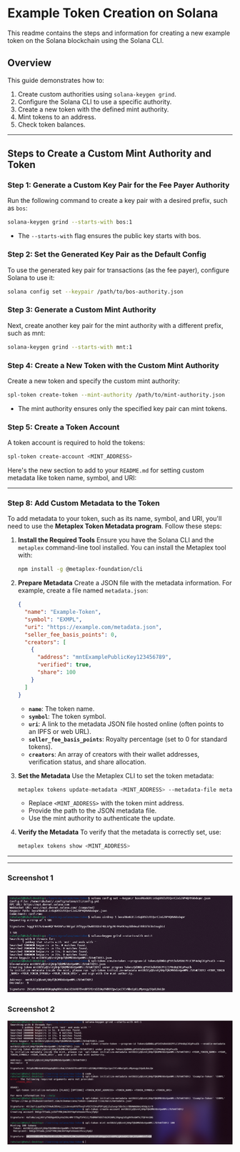 # Example Token Creation on Solana

This readme contains the steps and information for creating a new example token on the Solana blockchain using the Solana CLI.


## Overview

This guide demonstrates how to:
1. Create custom authorities using `solana-keygen grind`.
2. Configure the Solana CLI to use a specific authority.
3. Create a new token with the defined mint authority.
4. Mint tokens to an address.
5. Check token balances.
---

## Steps to Create a Custom Mint Authority and Token

### Step 1: Generate a Custom Key Pair for the Fee Payer Authority
Run the following command to create a key pair with a desired prefix, such as `bos`:
```bash
solana-keygen grind --starts-with bos:1
```
- The `--starts-with` flag ensures the public key starts with bos.

### Step 2: Set the Generated Key Pair as the Default Config
To use the generated key pair for transactions (as the fee payer), configure Solana to use it:
```bash
solana config set --keypair /path/to/bos-authority.json
``` 


### Step 3: Generate a Custom Mint Authority
Next, create another key pair for the mint authority with a different prefix, such as mnt:
```bash
solana-keygen grind --starts-with mnt:1
```

### Step 4: Create a New Token with the Custom Mint Authority
Create a new token and specify the custom mint authority:
```bash
spl-token create-token --mint-authority /path/to/mint-authority.json
```
- The mint authority ensures only the specified key pair can mint tokens.

### Step 5: Create a Token Account
A token account is required to hold the tokens:
```bash
spl-token create-account <MINT_ADDRESS>
```

Here's the new section to add to your `README.md` for setting custom metadata like token name, symbol, and URI:

---

### Step 8: Add Custom Metadata to the Token

To add metadata to your token, such as its name, symbol, and URI, you'll need to use the **Metaplex Token Metadata program**. Follow these steps:

1. **Install the Required Tools**
   Ensure you have the Solana CLI and the `metaplex` command-line tool installed. You can install the Metaplex tool with:
   ```bash
   npm install -g @metaplex-foundation/cli
   ```

2. **Prepare Metadata**
   Create a JSON file with the metadata information. For example, create a file named `metadata.json`:
   ```json
   {
     "name": "Example-Token",
     "symbol": "EXMPL",
     "uri": "https://example.com/metadata.json",
     "seller_fee_basis_points": 0,
     "creators": [
       {
         "address": "mntExamplePublicKey123456789",
         "verified": true,
         "share": 100
       }
     ]
   }
   ```
   - **`name`**: The token name.
   - **`symbol`**: The token symbol.
   - **`uri`**: A link to the metadata JSON file hosted online (often points to an IPFS or web URL).
   - **`seller_fee_basis_points`**: Royalty percentage (set to 0 for standard tokens).
   - **`creators`**: An array of creators with their wallet addresses, verification status, and share allocation.

3. **Set the Metadata**
   Use the Metaplex CLI to set the token metadata:
   ```bash
   metaplex tokens update-metadata <MINT_ADDRESS> --metadata-file metadata.json --update-authority /path/to/mint-authority.json
   ```
   - Replace `<MINT_ADDRESS>` with the token mint address.
   - Provide the path to the JSON metadata file.
   - Use the mint authority to authenticate the update.

4. **Verify the Metadata**
   To verify that the metadata is correctly set, use:
   ```bash
   metaplex tokens show <MINT_ADDRESS>
   ```

---
---
### Screenshot 1
![image](./image1.png)
---
### Screenshot 2
![image](./image2.png)

